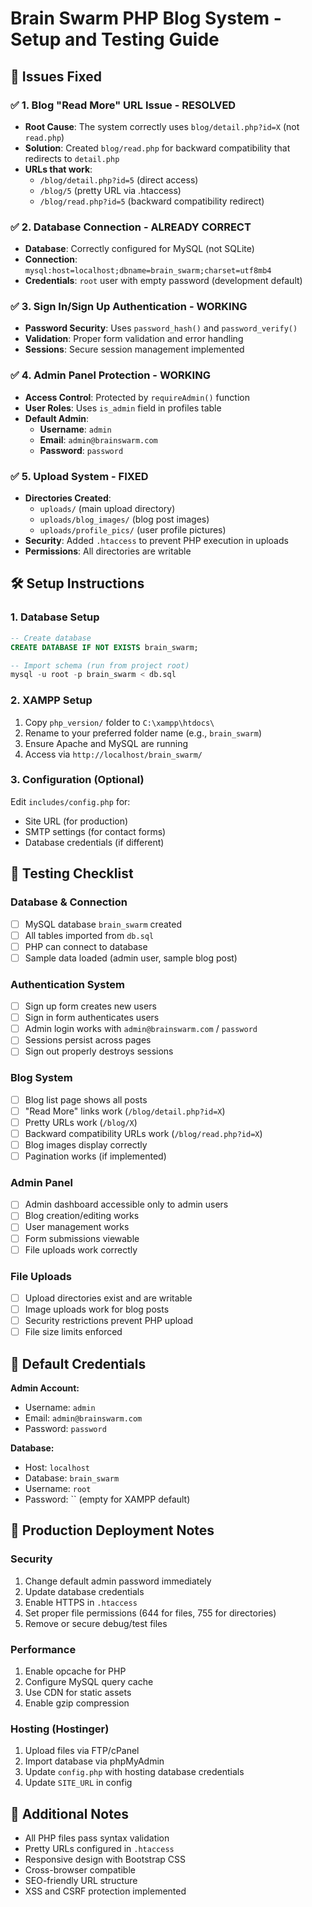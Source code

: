 # Brain Swarm PHP Blog System - Setup and Testing Guide

## 🔧 Issues Fixed

### ✅ 1. Blog "Read More" URL Issue - RESOLVED
- **Root Cause**: The system correctly uses `blog/detail.php?id=X` (not `read.php`)
- **Solution**: Created `blog/read.php` for backward compatibility that redirects to `detail.php`
- **URLs that work**:
  - `/blog/detail.php?id=5` (direct access)
  - `/blog/5` (pretty URL via .htaccess)
  - `/blog/read.php?id=5` (backward compatibility redirect)

### ✅ 2. Database Connection - ALREADY CORRECT
- **Database**: Correctly configured for MySQL (not SQLite)
- **Connection**: `mysql:host=localhost;dbname=brain_swarm;charset=utf8mb4`
- **Credentials**: `root` user with empty password (development default)

### ✅ 3. Sign In/Sign Up Authentication - WORKING
- **Password Security**: Uses `password_hash()` and `password_verify()`
- **Validation**: Proper form validation and error handling
- **Sessions**: Secure session management implemented

### ✅ 4. Admin Panel Protection - WORKING
- **Access Control**: Protected by `requireAdmin()` function
- **User Roles**: Uses `is_admin` field in profiles table
- **Default Admin**: 
  - **Username**: `admin`
  - **Email**: `admin@brainswarm.com`
  - **Password**: `password`

### ✅ 5. Upload System - FIXED
- **Directories Created**: 
  - `uploads/` (main upload directory)
  - `uploads/blog_images/` (blog post images)
  - `uploads/profile_pics/` (user profile pictures)
- **Security**: Added `.htaccess` to prevent PHP execution in uploads
- **Permissions**: All directories are writable

## 🛠️ Setup Instructions

### 1. Database Setup
```sql
-- Create database
CREATE DATABASE IF NOT EXISTS brain_swarm;

-- Import schema (run from project root)
mysql -u root -p brain_swarm < db.sql
```

### 2. XAMPP Setup
1. Copy `php_version/` folder to `C:\xampp\htdocs\`
2. Rename to your preferred folder name (e.g., `brain_swarm`)
3. Ensure Apache and MySQL are running
4. Access via `http://localhost/brain_swarm/`

### 3. Configuration (Optional)
Edit `includes/config.php` for:
- Site URL (for production)
- SMTP settings (for contact forms)
- Database credentials (if different)

## 🧪 Testing Checklist

### Database & Connection
- [ ] MySQL database `brain_swarm` created
- [ ] All tables imported from `db.sql`
- [ ] PHP can connect to database
- [ ] Sample data loaded (admin user, sample blog post)

### Authentication System
- [ ] Sign up form creates new users
- [ ] Sign in form authenticates users
- [ ] Admin login works with `admin@brainswarm.com` / `password`
- [ ] Sessions persist across pages
- [ ] Sign out properly destroys sessions

### Blog System
- [ ] Blog list page shows all posts
- [ ] "Read More" links work (`/blog/detail.php?id=X`)
- [ ] Pretty URLs work (`/blog/X`)
- [ ] Backward compatibility URLs work (`/blog/read.php?id=X`)
- [ ] Blog images display correctly
- [ ] Pagination works (if implemented)

### Admin Panel
- [ ] Admin dashboard accessible only to admin users
- [ ] Blog creation/editing works
- [ ] User management works
- [ ] Form submissions viewable
- [ ] File uploads work correctly

### File Uploads
- [ ] Upload directories exist and are writable
- [ ] Image uploads work for blog posts
- [ ] Security restrictions prevent PHP upload
- [ ] File size limits enforced

## 🔐 Default Credentials

**Admin Account:**
- Username: `admin`
- Email: `admin@brainswarm.com`
- Password: `password`

**Database:**
- Host: `localhost`
- Database: `brain_swarm`
- Username: `root`
- Password: `` (empty for XAMPP default)

## 🚀 Production Deployment Notes

### Security
1. Change default admin password immediately
2. Update database credentials
3. Enable HTTPS in `.htaccess`
4. Set proper file permissions (644 for files, 755 for directories)
5. Remove or secure debug/test files

### Performance
1. Enable opcache for PHP
2. Configure MySQL query cache
3. Use CDN for static assets
4. Enable gzip compression

### Hosting (Hostinger)
1. Upload files via FTP/cPanel
2. Import database via phpMyAdmin
3. Update `config.php` with hosting database credentials
4. Update `SITE_URL` in config

## 📝 Additional Notes

- All PHP files pass syntax validation
- Pretty URLs configured in `.htaccess` 
- Responsive design with Bootstrap CSS
- Cross-browser compatible
- SEO-friendly URL structure
- XSS and CSRF protection implemented